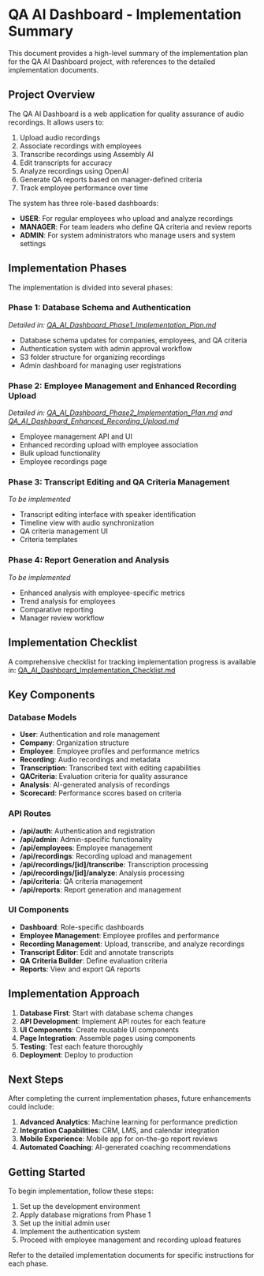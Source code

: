 # QA AI Dashboard - Implementation Summary

This document provides a high-level summary of the implementation plan for the QA AI Dashboard project, with references to the detailed implementation documents.

## Project Overview

The QA AI Dashboard is a web application for quality assurance of audio recordings. It allows users to:

1. Upload audio recordings
2. Associate recordings with employees
3. Transcribe recordings using Assembly AI
4. Edit transcripts for accuracy
5. Analyze recordings using OpenAI
6. Generate QA reports based on manager-defined criteria
7. Track employee performance over time

The system has three role-based dashboards:
- **USER**: For regular employees who upload and analyze recordings
- **MANAGER**: For team leaders who define QA criteria and review reports
- **ADMIN**: For system administrators who manage users and system settings

## Implementation Phases

The implementation is divided into several phases:

### Phase 1: Database Schema and Authentication
*Detailed in: [QA_AI_Dashboard_Phase1_Implementation_Plan.md](QA_AI_Dashboard_Phase1_Implementation_Plan.md)*

- Database schema updates for companies, employees, and QA criteria
- Authentication system with admin approval workflow
- S3 folder structure for organizing recordings
- Admin dashboard for managing user registrations

### Phase 2: Employee Management and Enhanced Recording Upload
*Detailed in: [QA_AI_Dashboard_Phase2_Implementation_Plan.md](QA_AI_Dashboard_Phase2_Implementation_Plan.md) and [QA_AI_Dashboard_Enhanced_Recording_Upload.md](QA_AI_Dashboard_Enhanced_Recording_Upload.md)*

- Employee management API and UI
- Enhanced recording upload with employee association
- Bulk upload functionality
- Employee recordings page

### Phase 3: Transcript Editing and QA Criteria Management
*To be implemented*

- Transcript editing interface with speaker identification
- Timeline view with audio synchronization
- QA criteria management UI
- Criteria templates

### Phase 4: Report Generation and Analysis
*To be implemented*

- Enhanced analysis with employee-specific metrics
- Trend analysis for employees
- Comparative reporting
- Manager review workflow

## Implementation Checklist

A comprehensive checklist for tracking implementation progress is available in:
[QA_AI_Dashboard_Implementation_Checklist.md](QA_AI_Dashboard_Implementation_Checklist.md)

## Key Components

### Database Models

- **User**: Authentication and role management
- **Company**: Organization structure
- **Employee**: Employee profiles and performance metrics
- **Recording**: Audio recordings and metadata
- **Transcription**: Transcribed text with editing capabilities
- **QACriteria**: Evaluation criteria for quality assurance
- **Analysis**: AI-generated analysis of recordings
- **Scorecard**: Performance scores based on criteria

### API Routes

- **/api/auth**: Authentication and registration
- **/api/admin**: Admin-specific functionality
- **/api/employees**: Employee management
- **/api/recordings**: Recording upload and management
- **/api/recordings/[id]/transcribe**: Transcription processing
- **/api/recordings/[id]/analyze**: Analysis processing
- **/api/criteria**: QA criteria management
- **/api/reports**: Report generation and management

### UI Components

- **Dashboard**: Role-specific dashboards
- **Employee Management**: Employee profiles and performance
- **Recording Management**: Upload, transcribe, and analyze recordings
- **Transcript Editor**: Edit and annotate transcripts
- **QA Criteria Builder**: Define evaluation criteria
- **Reports**: View and export QA reports

## Implementation Approach

1. **Database First**: Start with database schema changes
2. **API Development**: Implement API routes for each feature
3. **UI Components**: Create reusable UI components
4. **Page Integration**: Assemble pages using components
5. **Testing**: Test each feature thoroughly
6. **Deployment**: Deploy to production

## Next Steps

After completing the current implementation phases, future enhancements could include:

1. **Advanced Analytics**: Machine learning for performance prediction
2. **Integration Capabilities**: CRM, LMS, and calendar integration
3. **Mobile Experience**: Mobile app for on-the-go report reviews
4. **Automated Coaching**: AI-generated coaching recommendations

## Getting Started

To begin implementation, follow these steps:

1. Set up the development environment
2. Apply database migrations from Phase 1
3. Set up the initial admin user
4. Implement the authentication system
5. Proceed with employee management and recording upload features

Refer to the detailed implementation documents for specific instructions for each phase.
